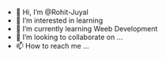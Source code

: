 - 👋 Hi, I’m @Rohit-Juyal
- 👀 I’m interested in learning
- 🌱 I’m currently learning Weeb Development
- 💞️ I’m looking to collaborate on ...
- 📫 How to reach me ...

<!---
Rohit-Juyal/Rohit-Juyal is a ✨ special ✨ repository because its `README.md` (this file) appears on your GitHub profile.
You can click the Preview link to take a look at your changes.
--->
